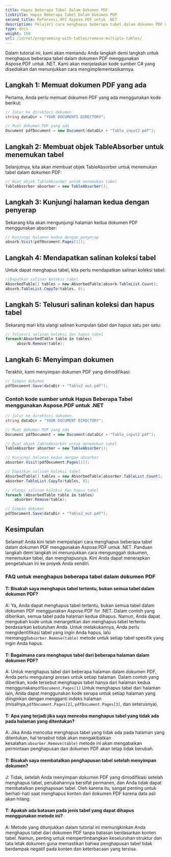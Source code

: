 ```yaml
---
title: Hapus Beberapa Tabel Dalam Dokumen PDF
linktitle: Hapus Beberapa Tabel Dalam Dokumen PDF
second_title: Referensi API Aspose.PDF untuk .NET
description: Pelajari cara menghapus beberapa tabel dalam dokumen PDF menggunakan Aspose.PDF untuk .NET.
type: docs
weight: 150
url: /id/net/programming-with-tables/remove-multiple-tables/
---
```

Dalam tutorial ini, kami akan memandu Anda langkah demi langkah untuk menghapus beberapa tabel dalam dokumen PDF menggunakan Aspose.PDF untuk .NET. Kami akan menjelaskan kode sumber C# yang disediakan dan menunjukkan cara mengimplementasikannya.

## Langkah 1: Memuat dokumen PDF yang ada
Pertama, Anda perlu memuat dokumen PDF yang ada menggunakan kode berikut:

```csharp
// Jalur ke direktori dokumen
string dataDir = "YOUR DOCUMENTS DIRECTORY";

// Muat dokumen PDF yang ada
Document pdfDocument = new Document(dataDir + "Table_input2.pdf");
```

## Langkah 2: Membuat objek TableAbsorber untuk menemukan tabel
Selanjutnya, kita akan membuat objek TableAbsorber untuk menemukan tabel dalam dokumen PDF:

```csharp
// Buat objek TableAbsorber untuk menemukan tabel
TableAbsorber absorber = new TableAbsorber();
```

## Langkah 3: Kunjungi halaman kedua dengan penyerap
Sekarang kita akan mengunjungi halaman kedua dokumen PDF menggunakan absorber:

```csharp
// Kunjungi halaman kedua dengan penyerap
absorb.Visit(pdfDocument.Pages[1]);
```

## Langkah 4: Mendapatkan salinan koleksi tabel
Untuk dapat menghapus tabel, kita perlu mendapatkan salinan koleksi tabel:

```csharp
//Dapatkan salinan koleksi tabel
AbsorbedTable[] tables = new AbsorbedTable[absorb.TableList.Count];
absorb.TableList.CopyTo(tables, 0);
```

## Langkah 5: Telusuri salinan koleksi dan hapus tabel
Sekarang mari kita ulangi salinan kumpulan tabel dan hapus satu per satu:

```csharp
// Telusuri salinan koleksi dan hapus tabel
foreach(AbsorbedTable table in tables)
     absorb.Remove(table);
```

## Langkah 6: Menyimpan dokumen
Terakhir, kami menyimpan dokumen PDF yang dimodifikasi:

```csharp
// Simpan dokumen
pdfDocument.Save(dataDir + "Table2_out.pdf");
```

### Contoh kode sumber untuk Hapus Beberapa Tabel menggunakan Aspose.PDF untuk .NET

```csharp
// Jalur ke direktori dokumen.
string dataDir = "YOUR DOCUMENT DIRECTORY";

// Muat dokumen PDF yang ada
Document pdfDocument = new Document(dataDir + "Table_input2.pdf");

// Buat objek TableAbsorber untuk menemukan tabel
TableAbsorber absorber = new TableAbsorber();

// Kunjungi halaman kedua dengan absorber
absorber.Visit(pdfDocument.Pages[1]);

// Dapatkan salinan koleksi tabel
AbsorbedTable[] tables = new AbsorbedTable[absorber.TableList.Count];
absorber.TableList.CopyTo(tables, 0);

// Ulangi salinan koleksi dan hapus tabel
foreach (AbsorbedTable table in tables)
	absorber.Remove(table);

// Simpan dokumen
pdfDocument.Save(dataDir + "Table2_out.pdf");
```

## Kesimpulan
Selamat! Anda kini telah mempelajari cara menghapus beberapa tabel dalam dokumen PDF menggunakan Aspose.PDF untuk .NET. Panduan langkah demi langkah ini menunjukkan cara mengunggah dokumen, menemukan tabel, dan menghapusnya. Kini Anda dapat menerapkan pengetahuan ini ke proyek Anda sendiri.

### FAQ untuk menghapus beberapa tabel dalam dokumen PDF

#### T: Bisakah saya menghapus tabel tertentu, bukan semua tabel dalam dokumen PDF?

A: Ya, Anda dapat menghapus tabel tertentu, bukan semua tabel dalam dokumen PDF menggunakan Aspose.PDF for .NET. Dalam contoh yang diberikan, semua tabel pada halaman kedua dihapus. Namun, Anda dapat mengubah kode untuk menargetkan dan menghapus tabel tertentu berdasarkan kebutuhan Anda. Untuk melakukannya, Anda perlu mengidentifikasi tabel yang ingin Anda hapus, lalu memanggil`absorber.Remove(table)` metode untuk setiap tabel spesifik yang ingin Anda hapus.

#### T: Bagaimana cara menghapus tabel dari beberapa halaman dalam dokumen PDF?

 A: Untuk menghapus tabel dari beberapa halaman dalam dokumen PDF, Anda perlu mengulangi proses untuk setiap halaman. Dalam contoh yang diberikan, kode tersebut menghapus tabel hanya dari halaman kedua menggunakan`pdfDocument.Pages[1]` Untuk menghapus tabel dari halaman lain, Anda dapat menggunakan kode serupa untuk setiap halaman yang diinginkan dengan mengganti indeks halaman (misalnya,`pdfDocument.Pages[2]`, `pdfDocument.Pages[3]`, dan seterusnya).

#### T: Apa yang terjadi jika saya mencoba menghapus tabel yang tidak ada pada halaman yang ditentukan?

A: Jika Anda mencoba menghapus tabel yang tidak ada pada halaman yang ditentukan, hal tersebut tidak akan mengakibatkan kesalahan.`absorber.Remove(table)` metode ini akan mengabaikan permintaan penghapusan dan dokumen PDF akan tetap tidak berubah.

#### T: Bisakah saya membatalkan penghapusan tabel setelah menyimpan dokumen?

J: Tidak, setelah Anda menyimpan dokumen PDF yang dimodifikasi setelah menghapus tabel, perubahannya bersifat permanen, dan Anda tidak dapat membatalkan penghapusan tabel. Oleh karena itu, sangat penting untuk berhati-hati saat menghapus konten dari dokumen PDF karena data asli akan hilang.

#### T: Apakah ada batasan pada jenis tabel yang dapat dihapus menggunakan metode ini?

A: Metode yang ditunjukkan dalam tutorial ini memungkinkan Anda menghapus tabel dari dokumen PDF tanpa batasan berdasarkan konten tabel. Namun, penting untuk mempertimbangkan keseluruhan struktur dan tata letak dokumen guna memastikan bahwa penghapusan tabel tidak berdampak negatif pada konten dan keterbacaan yang tersisa.